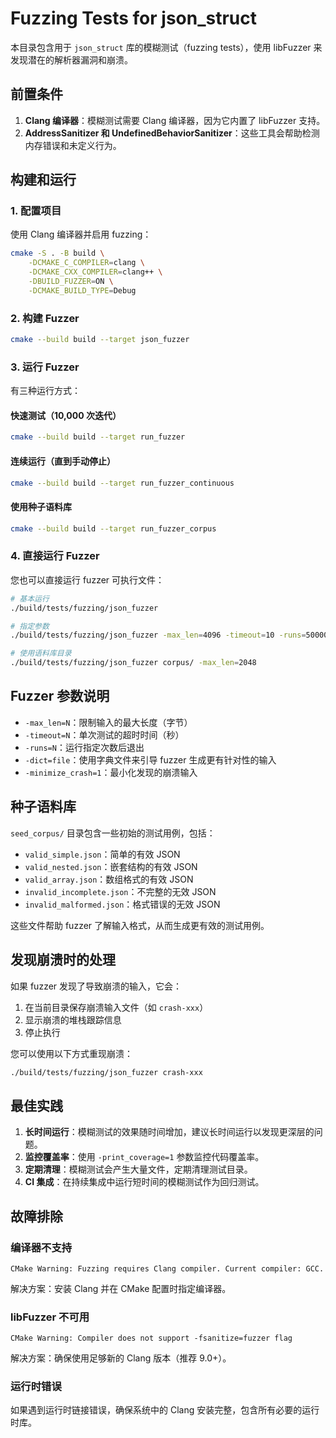 # Fuzzing Tests for json_struct

本目录包含用于 `json_struct` 库的模糊测试（fuzzing tests），使用 libFuzzer 来发现潜在的解析器漏洞和崩溃。

## 前置条件

1. **Clang 编译器**：模糊测试需要 Clang 编译器，因为它内置了 libFuzzer 支持。
2. **AddressSanitizer 和 UndefinedBehaviorSanitizer**：这些工具会帮助检测内存错误和未定义行为。

## 构建和运行

### 1. 配置项目

使用 Clang 编译器并启用 fuzzing：

```bash
cmake -S . -B build \
    -DCMAKE_C_COMPILER=clang \
    -DCMAKE_CXX_COMPILER=clang++ \
    -DBUILD_FUZZER=ON \
    -DCMAKE_BUILD_TYPE=Debug
```

### 2. 构建 Fuzzer

```bash
cmake --build build --target json_fuzzer
```

### 3. 运行 Fuzzer

有三种运行方式：

#### 快速测试（10,000 次迭代）
```bash
cmake --build build --target run_fuzzer
```

#### 连续运行（直到手动停止）
```bash
cmake --build build --target run_fuzzer_continuous
```

#### 使用种子语料库
```bash
cmake --build build --target run_fuzzer_corpus
```

### 4. 直接运行 Fuzzer

您也可以直接运行 fuzzer 可执行文件：

```bash
# 基本运行
./build/tests/fuzzing/json_fuzzer

# 指定参数
./build/tests/fuzzing/json_fuzzer -max_len=4096 -timeout=10 -runs=50000

# 使用语料库目录
./build/tests/fuzzing/json_fuzzer corpus/ -max_len=2048
```

## Fuzzer 参数说明

- `-max_len=N`：限制输入的最大长度（字节）
- `-timeout=N`：单次测试的超时时间（秒）
- `-runs=N`：运行指定次数后退出
- `-dict=file`：使用字典文件来引导 fuzzer 生成更有针对性的输入
- `-minimize_crash=1`：最小化发现的崩溃输入

## 种子语料库

`seed_corpus/` 目录包含一些初始的测试用例，包括：

- `valid_simple.json`：简单的有效 JSON
- `valid_nested.json`：嵌套结构的有效 JSON  
- `valid_array.json`：数组格式的有效 JSON
- `invalid_incomplete.json`：不完整的无效 JSON
- `invalid_malformed.json`：格式错误的无效 JSON

这些文件帮助 fuzzer 了解输入格式，从而生成更有效的测试用例。

## 发现崩溃时的处理

如果 fuzzer 发现了导致崩溃的输入，它会：

1. 在当前目录保存崩溃输入文件（如 `crash-xxx`）
2. 显示崩溃的堆栈跟踪信息
3. 停止执行

您可以使用以下方式重现崩溃：

```bash
./build/tests/fuzzing/json_fuzzer crash-xxx
```

## 最佳实践

1. **长时间运行**：模糊测试的效果随时间增加，建议长时间运行以发现更深层的问题。
2. **监控覆盖率**：使用 `-print_coverage=1` 参数监控代码覆盖率。
3. **定期清理**：模糊测试会产生大量文件，定期清理测试目录。
4. **CI 集成**：在持续集成中运行短时间的模糊测试作为回归测试。

## 故障排除

### 编译器不支持
```
CMake Warning: Fuzzing requires Clang compiler. Current compiler: GCC.
```
解决方案：安装 Clang 并在 CMake 配置时指定编译器。

### libFuzzer 不可用
```
CMake Warning: Compiler does not support -fsanitize=fuzzer flag
```
解决方案：确保使用足够新的 Clang 版本（推荐 9.0+）。

### 运行时错误
如果遇到运行时链接错误，确保系统中的 Clang 安装完整，包含所有必要的运行时库。